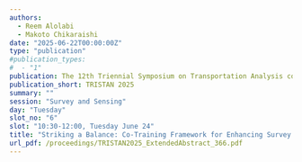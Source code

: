 ```yaml
---
authors:
  - Reem Alolabi
  - Makoto Chikaraishi
date: "2025-06-22T00:00:00Z"
type: "publication"
#publication_types:
#  - "1"
publication: The 12th Triennial Symposium on Transportation Analysis conference
publication_short: TRISTAN 2025
summary: ""
session: "Survey and Sensing"
day: "Tuesday"
slot_no: "6"
slot: "10:30-12:00, Tuesday June 24"
title: "Striking a Balance: Co-Training Framework for Enhancing Survey Accuracy While Reducing Respondent Burden in Travel Data Collection"
url_pdf: /proceedings/TRISTAN2025_ExtendedAbstract_366.pdf
---
```

